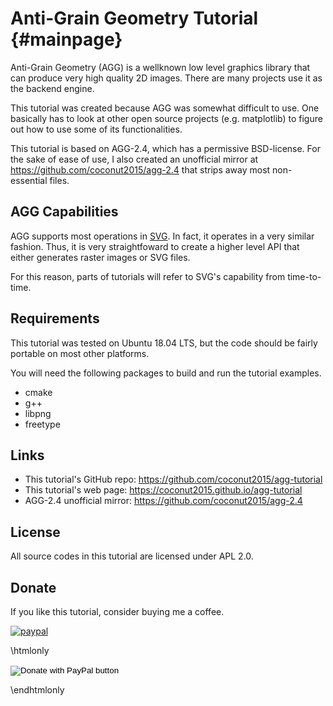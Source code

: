 Anti-Grain Geometry Tutorial {#mainpage}
========================================

Anti-Grain Geometry (AGG) is a wellknown low level graphics library that can
produce very high quality 2D images.  There are many projects use it as
the backend engine.

This tutorial was created because AGG was somewhat difficult to use.  One
basically has to look at other open source projects (e.g. matplotlib)
to figure out how to use some of its functionalities.

This tutorial is based on AGG-2.4, which has a permissive BSD-license.
For the sake of ease of use, I also created an unofficial mirror at
https://github.com/coconut2015/agg-2.4 that strips away most non-essential
files.

AGG Capabilities
----------------

AGG supports most operations in [SVG](https://www.w3.org/Graphics/SVG/).
In fact, it operates in a very similar fashion.  Thus, it is very
straightfoward to create a higher level API that either generates
raster images or SVG files.

For this reason, parts of tutorials will refer to SVG's capability
from time-to-time.

Requirements
------------

This tutorial was tested on Ubuntu 18.04 LTS, but the code should be
fairly portable on most other platforms.

You will need the following packages to build and run the tutorial examples.

* cmake
* g++
* libpng
* freetype

Links
-----

* This tutorial's GitHub repo: https://github.com/coconut2015/agg-tutorial
* This tutorial's web page: https://coconut2015.github.io/agg-tutorial
* AGG-2.4 unofficial mirror: https://github.com/coconut2015/agg-2.4 

License
-------

All source codes in this tutorial are licensed under APL 2.0.

Donate
------

If you like this tutorial, consider buying me a coffee.

[![paypal](https://www.paypalobjects.com/en_US/i/btn/btn_donateCC_LG.gif)](https://www.paypal.com/cgi-bin/webscr?cmd=_donations&business=3VR7Z5XMLMDP4&currency_code=USD&source=url)

\htmlonly
<form action="https://www.paypal.com/cgi-bin/webscr" method="post" target="_top">
<input type="hidden" name="cmd" value="_donations" />
<input type="hidden" name="business" value="3VR7Z5XMLMDP4" />
<input type="hidden" name="currency_code" value="USD" />
<input type="image" src="https://www.paypalobjects.com/en_US/i/btn/btn_donateCC_LG.gif" border="0" name="submit" title="PayPal - The safer, easier way to pay online!" alt="Donate with PayPal button" />
<img alt="" border="0" src="https://www.paypal.com/en_US/i/scr/pixel.gif" width="1" height="1" />
</form>
 \endhtmlonly
 